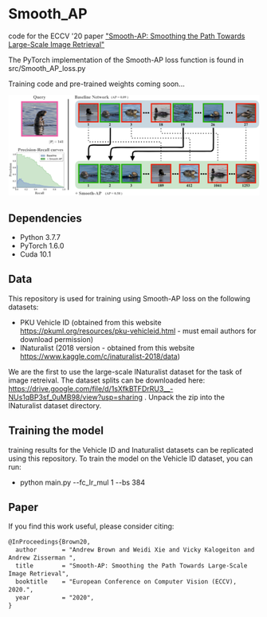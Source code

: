 # Smooth_AP
code for the ECCV '20 paper ["Smooth-AP: Smoothing the Path Towards Large-Scale Image Retrieval"](https://www.robots.ox.ac.uk/~vgg/research/smooth-ap/)

The PyTorch implementation of the Smooth-AP loss function is found in src/Smooth_AP_loss.py

Training code and pre-trained weights coming soon...

![teaser](https://github.com/Andrew-Brown1/Smooth_AP/blob/master/ims/teaser.png)

## Dependencies

- Python 3.7.7
- PyTorch 1.6.0
- Cuda 10.1

## Data
This repository is used for training using Smooth-AP loss on the following datasets:

- PKU Vehicle ID (obtained from this website https://pkuml.org/resources/pku-vehicleid.html - must email authors for download permission)
- INaturalist (2018 version - obtained from this website https://www.kaggle.com/c/inaturalist-2018/data)

We are the first to use the large-scale INaturalist dataset for the task of image retreival. The dataset splits can be downloaded here: https://drive.google.com/file/d/1sXfkBTFDrRU3__-NUs1qBP3sf_0uMB98/view?usp=sharing . Unpack the zip into the INaturalist dataset directory. 

## Training the model
training results for the Vehicle ID and Inaturalist datasets can be replicated using this repository. To train the model on the Vehicle ID dataset, you can run: 

- python main.py --fc_lr_mul 1 --bs 384

## Paper
If you find this work useful, please consider citing:
```
@InProceedings{Brown20,
  author       = "Andrew Brown and Weidi Xie and Vicky Kalogeiton and Andrew Zisserman ",
  title        = "Smooth-AP: Smoothing the Path Towards Large-Scale Image Retrieval",
  booktitle    = "European Conference on Computer Vision (ECCV), 2020.",
  year         = "2020",
}
```
